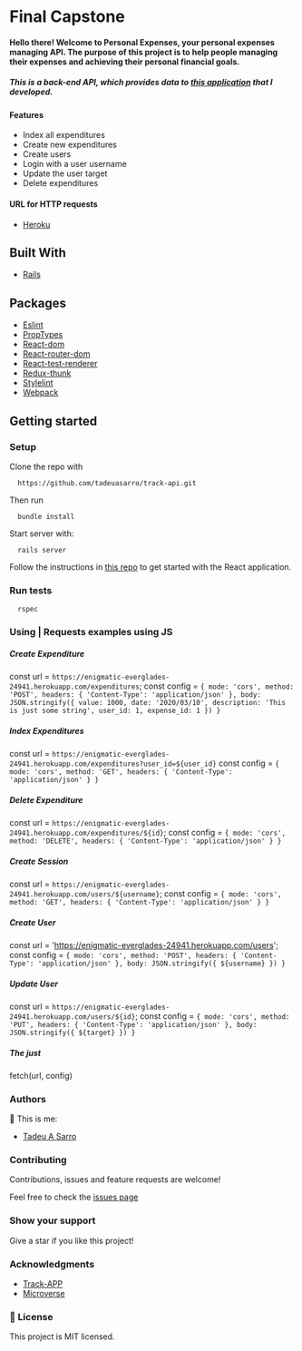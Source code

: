 # Final Capstone

#### Hello there! Welcome to Personal Expenses, your personal expenses managing API. The purpose of this project is to help people managing their expenses and achieving their personal financial goals.

##### This is a back-end API, which provides data to [this application](https://github.com/tadeuasarro/track-app/tree/milestone7) that I developed.

#### Features
- Index all expenditures
- Create new expenditures
- Create users
- Login with a user username
- Update the user target
- Delete expenditures

#### URL for HTTP requests

- [Heroku](https://enigmatic-everglades-24941.herokuapp.com/)

## Built With

- [Rails](https://rubyonrails.org/)

## Packages
- [Eslint](https://eslint.org/)
- [PropTypes](https://www.npmjs.com/package/prop-types)
- [React-dom](https://www.npmjs.com/package/react-dom)
- [React-router-dom](https://www.npmjs.com/package/react-router-dom)
- [React-test-renderer](https://www.npmjs.com/package/react-test-renderer)
- [Redux-thunk](https://www.npmjs.com/package/redux-thunk)
- [Stylelint](https://stylelint.io/)
- [Webpack](https://webpack.js.org/)

## Getting started

### Setup

Clone the repo with

```
  https://github.com/tadeuasarro/track-api.git
```

Then run

```
  bundle install
```

Start server with:

```
  rails server
```

Follow the instructions in [this repo](https://github.com/tadeuasarro/track-app/tree/milestone7) to get started with the React application.

### Run tests

```
  rspec
```

### Using | Requests examples using JS

##### Create Expenditure
const url = `https://enigmatic-everglades-24941.herokuapp.com/expenditures`;
const config = `{ mode: 'cors', method: 'POST', headers: { 'Content-Type': 'application/json' }, body: JSON.stringify({ value: 1000, date: '2020/03/10', description: 'This is just some string', user_id: 1, expense_id: 1 }) }`

##### Index Expenditures
const url = `https://enigmatic-everglades-24941.herokuapp.com/expenditures?user_id=${user_id}`
const config = `{ mode: 'cors', method: 'GET', headers: { 'Content-Type': 'application/json' } }`

##### Delete Expenditure
const url = `https://enigmatic-everglades-24941.herokuapp.com/expenditures/${id}`;
const config = `{ mode: 'cors', method: 'DELETE', headers: { 'Content-Type': 'application/json' } }`

##### Create Session
const url = `https://enigmatic-everglades-24941.herokuapp.com/users/${username}`;
const config = `{ mode: 'cors', method: 'GET', headers: { 'Content-Type': 'application/json' } }`

##### Create User
const url = 'https://enigmatic-everglades-24941.herokuapp.com/users';
const config = `{ mode: 'cors', method: 'POST', headers: { 'Content-Type': 'application/json' }, body: JSON.stringify({ ${username} }) }`

##### Update User
const url = `https://enigmatic-everglades-24941.herokuapp.com/users/${id}`;
const config = `{ mode: 'cors', method: 'PUT', headers: { 'Content-Type': 'application/json' }, body: JSON.stringify({ ${target} }) }`

##### The just
fetch(url, config)

### Authors

👤 This is me:

- [Tadeu A Sarro](https://tadeuasarro.me)


### Contributing

Contributions, issues and feature requests are welcome!

Feel free to check the [issues page](https://github.com/tadeuasarro/track-api/issues)


### Show your support

Give a star if you like this project!

### Acknowledgments

- [Track-APP](https://github.com/tadeuasarro/track-app/tree/milestone7)
- [Microverse](https://www.microverse.org/)

### 📝 License

This project is MIT licensed.